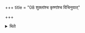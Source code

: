 +++
title = "08 शुक्लांश्च कृष्णांश्च विचिनुयात्"

+++

<details><summary>थिते</summary>

8. He should separate the black and white grains. 
</details>
